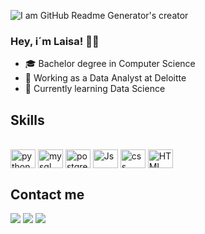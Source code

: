 ![I am GitHub Readme Generator's creator](https://media.licdn.com/dms/image/D4D16AQHj0Vi3Az_9oQ/profile-displaybackgroundimage-shrink_350_1400/0/1698442535733?e=1703721600&v=beta&t=WsESmfcG6eVPedYwGFm7MoOhNEPGvbdPnDv0glWjCDQ)
### Hey, i´m Laisa! 🖐🏼 

- 🎓 Bachelor degree in Computer Science
- 💼 Working as a Data Analyst at Deloitte
- 🎯 Currently learning Data Science

## Skills
<div style="display: inline_block"><br>
  <img align="center" alt="python" height="30" width="40" src="https://icongr.am/devicon/python-original.svg?size=128&color=currentColor">
  <img align="center" alt="mysql" height="30" width="40" src="https://icongr.am/devicon/mysql-original.svg?size=128&color=currentColor">
  <img align="center" alt="postgresql" height="30" width="40" src="https://icongr.am/devicon/postgresql-original.svg?size=128&color=currentColor">
  <img align="center" alt="Js" height="30" width="40" src="https://icongr.am/devicon/javascript-original.svg?size=128&color=currentColor">
  <img align="center" alt="css" height="30" width="40" src="https://icongr.am/devicon/css3-original.svg?size=128&color=currentColor">
  <img align="center" alt="HTML" height="30" width="40" src="https://icongr.am/devicon/html5-original.svg?size=128&color=currentColor">
</div>

## Contact me
<div>
  <a href="https://www.linkedin.com/in/sooplis" target="_blank"><img src="https://img.shields.io/badge/-LinkedIn-%230077B5?style=for-the-badge&logo=linkedin&logoColor=white" target="_blank"></a>
  <a href="mailto:lassantosti@gmail.com" target="_blank"><img src="https://img.shields.io/badge/Gmail-D14836?style=for-the-badge&logo=gmail&logoColor=white" target="_blank"></a>
  <a href="https://stackoverflow.com/users/19590432/sooplis?tab=profile" target="_blank"><img src="https://img.shields.io/badge/Stack_Overflow-FE7A16?style=for-the-badge&logo=stack-overflow&logoColor=white" target="_blank"></a>
</div>
